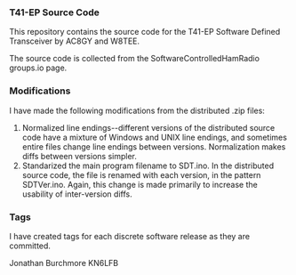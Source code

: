 ### T41-EP Source Code
This repository contains the source code for the T41-EP Software Defined Transceiver by AC8GY and W8TEE.

The source code is collected from the SoftwareControlledHamRadio groups.io page.

### Modifications
I have made the following modifications from the distributed .zip files:
1. Normalized line endings--different versions of the distributed source code have a mixture of Windows and UNIX line endings, and sometimes entire files change line endings between versions.  Normalization makes diffs between versions simpler.
2. Standarized the main program filename to SDT.ino.  In the distributed source code, the file is renamed with each version, in the pattern SDTVer<ver>.ino.  Again, this change is made primarily to increase the usability of inter-version diffs.

### Tags
I have created tags for each discrete software release as they are committed.

Jonathan Burchmore KN6LFB
